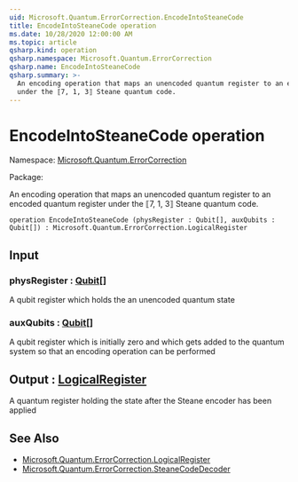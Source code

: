 ```yaml
---
uid: Microsoft.Quantum.ErrorCorrection.EncodeIntoSteaneCode
title: EncodeIntoSteaneCode operation
ms.date: 10/28/2020 12:00:00 AM
ms.topic: article
qsharp.kind: operation
qsharp.namespace: Microsoft.Quantum.ErrorCorrection
qsharp.name: EncodeIntoSteaneCode
qsharp.summary: >-
  An encoding operation that maps an unencoded quantum register to an encoded quantum register
  under the ⟦7, 1, 3⟧ Steane quantum code.
---
```


# EncodeIntoSteaneCode operation

Namespace: [Microsoft.Quantum.ErrorCorrection](xref:Microsoft.Quantum.ErrorCorrection)

Package: [](https://nuget.org/packages/)


An encoding operation that maps an unencoded quantum register to an encoded quantum registerunder the ⟦7, 1, 3⟧ Steane quantum code.

```qsharp
operation EncodeIntoSteaneCode (physRegister : Qubit[], auxQubits : Qubit[]) : Microsoft.Quantum.ErrorCorrection.LogicalRegister
```


## Input

### physRegister : [Qubit](xref:microsoft.quantum.lang-ref.qubit)[]

A qubit register which holds the an unencoded quantum state


### auxQubits : [Qubit](xref:microsoft.quantum.lang-ref.qubit)[]

A qubit register which is initially zero and which gets added to the quantumsystem so that an encoding operation can be performed



## Output : [LogicalRegister](xref:Microsoft.Quantum.ErrorCorrection.LogicalRegister)

A quantum register holding the state after the Steane encoder has been applied

## See Also

- [Microsoft.Quantum.ErrorCorrection.LogicalRegister](xref:Microsoft.Quantum.ErrorCorrection.LogicalRegister)
- [Microsoft.Quantum.ErrorCorrection.SteaneCodeDecoder](xref:Microsoft.Quantum.ErrorCorrection.SteaneCodeDecoder)